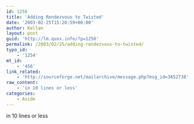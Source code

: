 ```yaml
---
id: 1256
title: 'Adding Rendezvous to Twisted'
date: '2003-02-25T15:20:59+00:00'
author: Kellan
layout: post
guid: 'http://lm.quxx.info/?p=1256'
permalink: /2003/02/25/adding-rendezvous-to-twisted/
typo_id:
    - '1254'
mt_id:
    - '456'
link_related:
    - 'http://sourceforge.net/mailarchive/message.php?msg_id=3652738'
raw_content:
    - 'in 10 lines or less'
categories:
    - Aside
---
```


in 10 lines or less